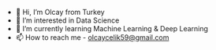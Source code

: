 - 👋 Hi, I’m Olcay from Turkey
- 👀 I’m interested in Data Science
- 🌱 I’m currently learning Machine Learning & Deep Learning
- 📫 How to reach me - olcaycelik59@gmail.com

<!---
olcayyyc/olcayyyc is a ✨ special ✨ repository because its `README.md` (this file) appears on your GitHub profile.
You can click the Preview link to take a look at your changes.
--->
